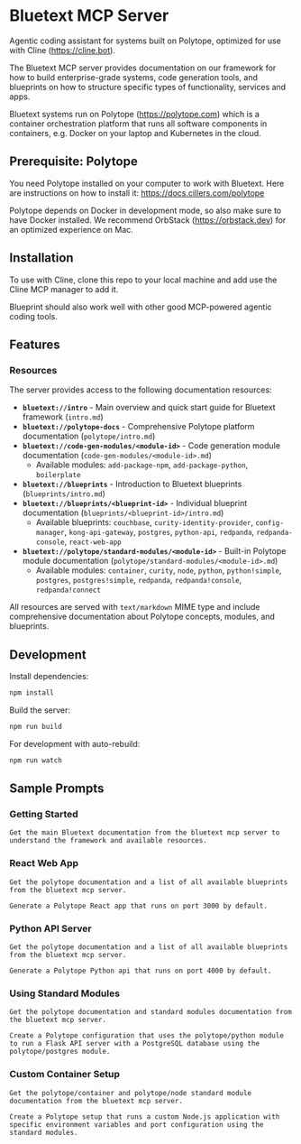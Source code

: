 # Bluetext MCP Server

Agentic coding assistant for systems built on Polytope, optimized for use with Cline (https://cline.bot).

The Bluetext MCP server provides documentation on our framework for how to build enterprise-grade systems, code generation tools, and blueprints on how to structure specific types of functionality, services and apps. 

Bluetext systems run on Polytope (https://polytope.com) which is a container orchestration platform that runs all software components in containers, e.g. Docker on your laptop and Kubernetes in the cloud. 

## Prerequisite: Polytope

You need Polytope installed on your computer to work with Bluetext. Here are instructions on how to install it: https://docs.cillers.com/polytope

Polytope depends on Docker in development mode, so also make sure to have Docker installed. We recommend OrbStack (https://orbstack.dev) for an optimized experience on Mac. 

## Installation

To use with Cline, clone this repo to your local machine and add use the Cline MCP manager to add it.

Blueprint should also work well with other good MCP-powered agentic coding tools. 

## Features

### Resources
The server provides access to the following documentation resources:

- **`bluetext://intro`** - Main overview and quick start guide for Bluetext framework (`intro.md`)
- **`bluetext://polytope-docs`** - Comprehensive Polytope platform documentation (`polytope/intro.md`)
- **`bluetext://code-gen-modules/<module-id>`** - Code generation module documentation (`code-gen-modules/<module-id>.md`)
  - Available modules: `add-package-npm`, `add-package-python`, `boilerplate`
- **`bluetext://blueprints`** - Introduction to Bluetext blueprints (`blueprints/intro.md`)
- **`bluetext://blueprints/<blueprint-id>`** - Individual blueprint documentation (`blueprints/<blueprint-id>/intro.md`)
  - Available blueprints: `couchbase`, `curity-identity-provider`, `config-manager`, `kong-api-gateway`, `postgres`, `python-api`, `redpanda`, `redpanda-console`, `react-web-app`
- **`bluetext://polytope/standard-modules/<module-id>`** - Built-in Polytope module documentation (`polytope/standard-modules/<module-id>.md`)
  - Available modules: `container`, `curity`, `node`, `python`, `python!simple`, `postgres`, `postgres!simple`, `redpanda`, `redpanda!console`, `redpanda!connect`

All resources are served with `text/markdown` MIME type and include comprehensive documentation about Polytope concepts, modules, and blueprints.

## Development

Install dependencies:
```bash
npm install
```

Build the server:
```bash
npm run build
```

For development with auto-rebuild:
```bash
npm run watch
```

## Sample Prompts

### Getting Started
```
Get the main Bluetext documentation from the bluetext mcp server to understand the framework and available resources.
```

### React Web App
```
Get the polytope documentation and a list of all available blueprints from the bluetext mcp server.

Generate a Polytope React app that runs on port 3000 by default.
```


### Python API Server

```
Get the polytope documentation and a list of all available blueprints from the bluetext mcp server.

Generate a Polytope Python api that runs on port 4000 by default.
```

### Using Standard Modules

```
Get the polytope documentation and standard modules documentation from the bluetext mcp server.

Create a Polytope configuration that uses the polytope/python module to run a Flask API server with a PostgreSQL database using the polytope/postgres module.
```

### Custom Container Setup

```
Get the polytope/container and polytope/node standard module documentation from the bluetext mcp server.

Create a Polytope setup that runs a custom Node.js application with specific environment variables and port configuration using the standard modules.
```
